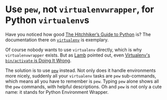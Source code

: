 # Use `pew`, not `virtualenvwrapper`, for Python `virtualenv`s

Have you noticed how good [The Hitchhiker’s Guide to Python](http://docs.python-guide.org/) is? The documentation there on [`virtualenv`](http://docs.python-guide.org/en/latest/dev/virtualenvs/) is exemplary.

Of course nobody wants to use `virtualenv` directly, which is why `virtualenvwrapper` exists. But as [Lamb](http://datagrok.org/) pointed out, even [Virtualenv's `bin/activate` is Doing It Wrong](https://gist.github.com/datagrok/2199506).

The solution is to use [`pew`](https://github.com/berdario/pew) instead. Not only does it handle environments more nicely, suddenly all your `virtualenv` tasks are `pew` sub-commands, which means all you have to remember is `pew`. Typing `pew` alone shows all the `pew` commands, with helpful descriptions. Oh and `pew` is not only a cute name: it stands for Python Environment Wrapper.
